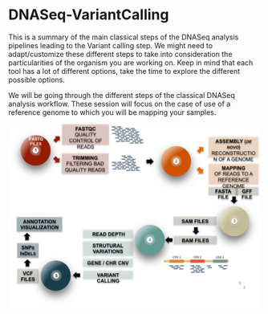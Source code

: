 # DNASeq-VariantCalling
This is a summary of the main classical steps of the DNASeq analysis pipelines leading to the Variant calling step. 
We might need to adapt/customize these different steps to take into consideration the particularities of the organism you are working on. 
Keep in mind that each tool has a lot of different options, take the time to explore the different possible options.

We will be going through the different steps of the classical DNASeq analysis workflow. These session will focus on the case of use of a reference genome to which you will be mapping your samples.

![Alt text](/Images/DNASeqGeneralPipeline.png "A reminder of DNASeq general analysis workflow leading to the Variant calling step")

